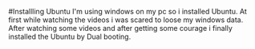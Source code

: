 #Installling Ubuntu
I'm using windows on my pc so i installed Ubuntu.
At first while watching the videos i was scared to loose my windows data. 
After watching some videos and after getting some courage i finally installed the Ubuntu by Dual booting.
